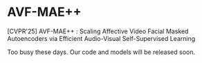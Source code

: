 # AVF-MAE++
[CVPR'25] AVF-MAE++ : Scaling Affective Video Facial Masked Autoencoders via Efficient Audio-Visual Self-Supervised Learning

Too busy these days.
Our code and models will be released soon.

